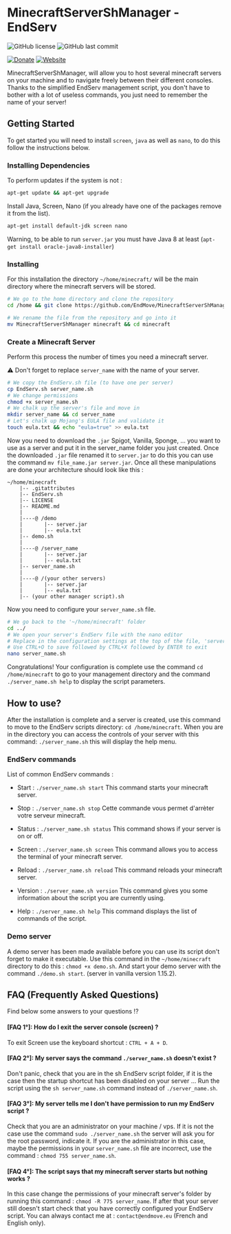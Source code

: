 # MinecraftServerShManager - EndServ 

![GitHub license](https://img.shields.io/badge/license-GPL--3.0-%23fe7d37) ![GitHub last commit](https://img.shields.io/github/last-commit/EndMove/MinecraftServerShManager)

[![Donate][link-icon-coffee]][link-paypal-me] [![Website][link-icon-website]][link-website]

[link-icon-coffee]: https://img.shields.io/badge/%E2%98%95-Buy%20me%20a%20cup%20of%20coffee-991481.svg
[link-paypal-me]: https://www.paypal.me/EndMove/2.5eur
[link-icon-website]: https://img.shields.io/badge/%F0%9F%92%BB-My%20Web%20Site-0078D4.svg
[link-website]: https://www.endmove.eu/

MinecraftServerShManager, will allow you to host several minecraft servers on your machine and to navigate freely between their different consoles. Thanks to the simplified EndServ management script, you don't have to bother with a lot of useless commands, you just need to remember the name of your server!

## Getting Started
To get started you will need to install `screen`, `java` as well as `nano`, to do this follow the instructions below.

### Installing Dependencies
To perform updates if the system is not :
````sh
apt-get update && apt-get upgrade
````

Install Java, Screen, Nano (if you already have one of the packages remove it from the list).
````sh
apt-get install default-jdk screen nano
````
Warning, to be able to run `server.jar` you must have Java 8 at least (`apt-get install oracle-java8-installer`)

### Installing
For this installation the directory `~/home/minecraft/` will be the main directory where the minecraft servers will be stored.

````sh
# We go to the home directory and clone the repository
cd /home && git clone https://github.com/EndMove/MinecraftServerShManager

# We rename the file from the repository and go into it
mv MinecraftServerShManager minecraft && cd minecraft

````

### Create a Minecraft Server
Perform this process the number of times you need a minecraft server.

:warning: Don't forget to replace `server_name` with the name of your server.

````sh
# We copy the EndServ.sh file (to have one per server)
cp EndServ.sh server_name.sh
# We change permissions
chmod +x server_name.sh
# We chalk up the server's file and move in
mkdir server_name && cd server_name
# Let's chalk up Mojang's EULA file and validate it
touch eula.txt && echo "eula=true" >> eula.txt
````

Now you need to download the `.jar` Spigot, Vanilla, Sponge, ... you want to use as a server and put it in the server_name folder you just created. Once the downloaded `.jar` file renamed it to `server.jar` to do this you can use the command `mv file_name.jar server.jar`.  Once all these manipulations are done your architecture should look like this :
````
~/home/minecraft
    |-- .gitattributes
    |-- EndServ.sh
    |-- LICENSE
    |-- README.md
    |
    |----@ /demo
    |       |-- server.jar
    |       |-- eula.txt
    |-- demo.sh
    |
    |----@ /server_name
    |       |-- server.jar
    |       |-- eula.txt
    |-- server_name.sh
    |
    |----@ /(your other servers)
    |       |-- server.jar
    |       |-- eula.txt
    |-- (your other manager script).sh
````

Now you need to configure your `server_name.sh` file.
````sh
# We go back to the '~/home/minecraft' folder
cd ../
# We open your server's EndServ file with the nano editor
# Replace in the configuration settings at the top of the file, 'server_name' with the name of your server
# Use CTRL+O to save followed by CTRL+X followed by ENTER to exit
nano server_name.sh
````
Congratulations! Your configuration is complete use the command `cd /home/minecraft` to go to your management directory and the command `./server_name.sh help` to display the script parameters.

## How to use?
After the installation is complete and a server is created, use this command to move to the EndServ scripts directory: `cd /home/minecraft`.
When you are in the directory you can access the controls of your server with this command: `./server_name.sh` this will display the help menu.

### EndServ commands
List of common EndServ commands :

- Start : `./server_name.sh start`
This command starts your minecraft server.

- Stop : `./server_name.sh stop`
Cette commande vous permet d'arrèter votre serveur minecraft.

- Status : `./server_name.sh status`
This command shows if your server is on or off.

- Screen : `./server_name.sh screen`
This command allows you to access the terminal of your minecraft server.

- Reload : `./server_name.sh reload`
This command reloads your minecraft server.

- Version : `./server_name.sh version`
This command gives you some information about the script you are currently using.

- Help : `./server_name.sh help`
This command displays the list of commands of the script.

### Demo server
A demo server has been made available before you can use its script don't forget to make it executable. Use this command in the `~/home/minecraft` directory to do this : `chmod +x demo.sh`. And start your demo server with the command `./demo.sh start`. (server in vanilla version 1.15.2).

## FAQ (Frequently Asked Questions)
Find below some answers to your questions !?

#### [FAQ 1°]: How do I exit the server console (screen) ?
To exit Screen use the keyboard shortcut : `CTRL + A + D`.

#### [FAQ 2°]: My server says the command `./server_name.sh` doesn't exist ?
Don't panic, check that you are in the sh EndServ script folder, if it is the case then the startup shortcut has been disabled on your server ... Run the script using the `sh server_name.sh` command instead of `./server_name.sh`.

#### [FAQ 3°]: My server tells me I don't have permission to run my EndServ script ?
Check that you are an administrator on your machine / vps. If it is not the case use the command `sudo ./server_name.sh` the server will ask you for the root password, indicate it. If you are the administrator in this case, maybe the permissions in your `server_name.sh` file are incorrect, use the command : `chmod 755 server_name.sh`.

#### [FAQ 4°]: The script says that my minecraft server starts but nothing works ?
In this case change the permissions of your minecraft server's folder by running this command : `chmod -R 775 server_name`. If after that your server still doesn't start check that you have correctly configured your EndServ script. You can always contact me at : `contact@endmove.eu` (French and English only).
